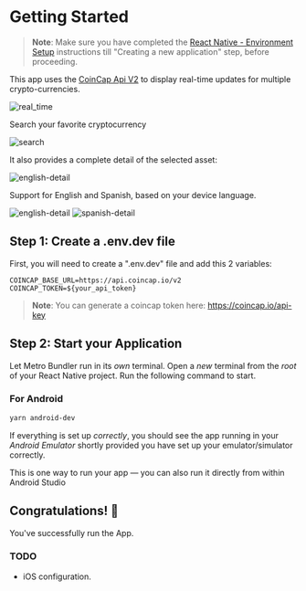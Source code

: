 # Getting Started
>  **Note**: Make sure you have completed the [React Native - Environment Setup](https://reactnative.dev/docs/environment-setup) instructions till "Creating a new application" step, before proceeding.

This app uses the [CoinCap Api V2](https://docs.coincap.io/) to display real-time updates for multiple crypto-currencies.

![real_time](https://github.com/JMRamosJuarez/coincap/assets/19629268/d3f7897a-78cb-40c3-987d-e58822cf151f)

Search your favorite cryptocurrency

![search](https://github.com/JMRamosJuarez/coincap/assets/19629268/9ee66fa3-a5c1-4996-b542-cb9f8b32c45c)

It also provides a complete detail of the selected asset:

![english-detail](https://github.com/JMRamosJuarez/coincap/assets/19629268/6a8eda87-3006-4625-8e81-d0bda229715c)

Support for English and Spanish, based on your device language.

![english-detail](https://github.com/JMRamosJuarez/coincap/assets/19629268/6a8eda87-3006-4625-8e81-d0bda229715c) ![spanish-detail](https://github.com/JMRamosJuarez/coincap/assets/19629268/ce820b93-60d6-4f8a-8fb8-5d25bb049639)

## Step 1: Create a .env.dev file
First, you will need to create a ".env.dev" file and add this 2 variables:
```
COINCAP_BASE_URL=https://api.coincap.io/v2
COINCAP_TOKEN=${your_api_token}
```
> **Note**:  You can generate a coincap token here: https://coincap.io/api-key

## Step 2: Start your Application

  Let Metro Bundler run in its _own_ terminal. Open a _new_ terminal from the _root_ of your React Native project. Run the following command to start.

### For Android
```bash
yarn android-dev
```
If everything is set up _correctly_, you should see the app running in your _Android Emulator_ shortly provided you have set up your emulator/simulator correctly.

This is one way to run your app — you can also run it directly from within Android Studio

## Congratulations! :tada:
You've successfully run the App.

### TODO
- iOS configuration.
